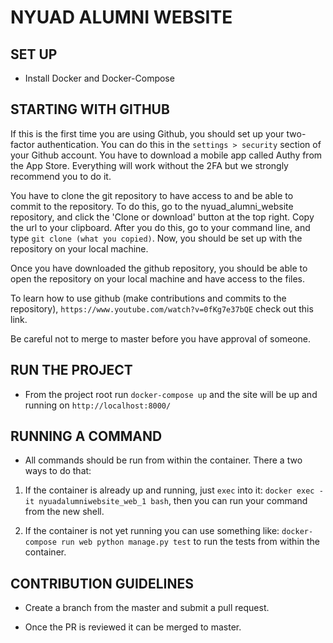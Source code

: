 # NYUAD ALUMNI WEBSITE



## SET UP
* Install Docker and Docker-Compose

## STARTING WITH GITHUB
If this is the first time you are using Github, you should set up your two-factor authentication. You can do this in the `settings > security` section of your Github account. You have to download a mobile app called Authy from the App Store. Everything will work without the 2FA but we strongly recommend you to do it.

You have to clone the git repository to have access to and be able to commit to the repository. To do this, go to the nyuad_alumni_website repository, and click the 'Clone or download' button at the top right. Copy the url to your clipboard. After you do this, go to your command line, and type `git clone (what you copied)`. Now, you should be set up with the repository on your local machine.

Once you have downloaded the github repository, you should be able to open the repository on your local machine and have access to the files.

To learn how to use github (make contributions and commits to the repository),
`https://www.youtube.com/watch?v=0fKg7e37bQE`
check out this link.

Be careful not to merge to master before you have approval of someone.

## RUN THE PROJECT
* From the project root run	`docker-compose up` and the site will be up and running on `http://localhost:8000/`

## RUNNING A COMMAND
* All commands should be run from within the container. There a two ways to do that:

1) If the container is already up and running, just `exec` into it:
`docker exec -it nyuadalumniwebsite_web_1 bash`, then you can run your command from the new shell.

2) If the container is not yet running you can use something like:
`docker-compose run web python manage.py test` to run the tests from within the container.

## CONTRIBUTION GUIDELINES
* Create a branch from the master and submit a pull request.

* Once the PR is reviewed it can be merged to master.
